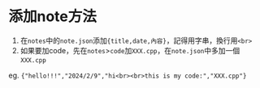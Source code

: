 # 添加note方法

1. 在`notes`中的`note.json`添加`{title,date,內容}`，記得用字串，換行用`<br>`
2. 如果要加code，先在`notes`>`code`加`XXX.cpp`，在`note.json`中多加一個`XXX.cpp`

eg. `{"hello!!!","2024/2/9","hi<br><br>this is my code:","XXX.cpp"}`
